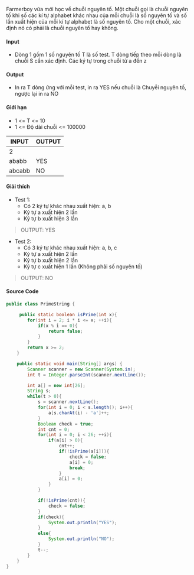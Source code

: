 Farmerboy vừa mới học về chuỗi nguyên tố. Một chuỗi gọi là chuỗi nguyên tố khi số các kí tự alphabet khác nhau của mỗi chuỗi là số nguyên tố và số lần xuất hiện của mỗi kí tự alphabet là số nguyên tố. Cho một chuỗi, xác định nó có phải là chuỗi nguyên tố hay không.

#### Input
- Dòng 1 gồm 1 số nguyên tố T là số test. T dòng tiếp theo mỗi dòng là chuỗi S cần xác định. Các ký tự trong chuỗi từ a đến z

#### Output
- In ra T dòng ứng với mỗi test, in ra YES nếu chuỗi là Chuyễi nguyên tố, ngược lại in ra NO

#### Giới hạn
- 1 <= T <= 10
- 1 <= Độ dài chuỗi <= 100000

| INPUT  | OUTPUT |
| ------ | ------ |
| 2      |        |
| ababb  | YES    |
| abcabb | NO     |

#### Giải thích
- Test 1: 
  - Có 2 ký tự khác nhau xuất hiện: a, b
  - Ký tự a xuất hiện 2 lần
  - Ký tự b xuất hiện 3 lần
> OUTPUT: YES
- Test 2:
  - Có 3 ký tự khác nhau xuất hiện: a, b, c
  - Ký tự a xuất hiện 2 lần
  - Ký tự b xuất hiện 2 lần
  - Ký tự c xuất hiện 1 lần (Không phải số nguyên tố)
> OUTPUT: NO

#### Source Code
``` java
public class PrimeString {

     public static boolean isPrime(int x){
        for(int i = 2; i * i <= x; ++i){
            if(x % i == 0){
                return false;
            }
        }
        return x >= 2;
    }

    public static void main(String[] args) {
        Scanner scanner = new Scanner(System.in);
        int t = Integer.parseInt(scanner.nextLine());

        int a[] = new int[26];
        String s;
        while(t > 0){
            s = scanner.nextLine();
            for(int i = 0; i < s.length(); i++){
                a[s.charAt(i) - 'a']++;
            }
            Boolean check = true;
            int cnt = 0;
            for(int i = 0; i < 26; ++i){
                if(a[i] > 0){
                    cnt++;
                    if(!isPrime(a[i])){
                        check = false;
                        a[i] = 0;
                        break;
                    }
                    a[i] = 0;
                }
            }

            if(!isPrime(cnt)){
                check = false;
            }
            if(check){
                System.out.println("YES");
            }
            else{
                System.out.println("NO");
            }
            t--;
        }
    }
}

```